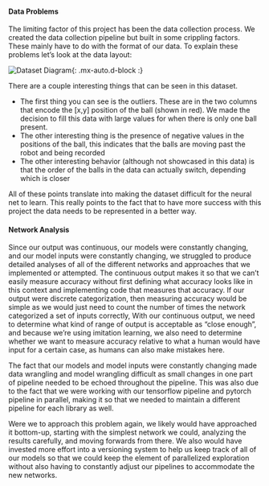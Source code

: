 #### Data Problems
The limiting factor of this project has been the data collection process. 
We created the data collection pipeline but built in some crippling factors. 
These mainly have to do with the format of our data. 
To explain these problems let’s look at the data layout:

![Dataset Diagram](/ml_comprobofinal/img/dataset_example.png){: .mx-auto.d-block :}

There are a couple interesting things that can be seen in this dataset. 
- The first thing you can see is the outliers. These are in the two columns that encode the [x,y] position of the ball (shown in red). We made the decision to fill this data with large values for when there is only one ball present.
- The other interesting thing is the presence of negative values in the positions of the ball, this indicates that the balls are moving past the robot and being recorded
- The other interesting behavior (although not showcased in this data) is that the order of the balls in the data can actually switch, depending which is closer 

All of these points translate into making the dataset difficult for the neural net to learn. 
This really points to the fact that to have more success with this project the data needs to be represented in a better way.

#### Network Analysis
Since our output was continuous, our models were constantly changing, and our model inputs were constantly changing, 
we struggled to produce detailed analyses of all of the different networks and approaches that we implemented or attempted. 
The continuous output makes it so that we can’t easily measure accuracy without first defining what accuracy looks like in this context and implementing code that measures that accuracy. 
If our output were discrete categorization, then measuring accuracy would be simple as we would just need to count the number of times the network categorized a set of inputs correctly, With our continuous output, we need to determine what kind of range of output is acceptable as “close enough”, and because we’re using imitation learning, we also need to determine whether we want to measure accuracy relative to what a human would have input for a certain case, as humans can also make mistakes here. 

The fact that our models and model inputs were constantly changing made data wrangling and model wrangling difficult as small changes in one part of 
pipeline needed to be echoed throughout the pipeline. This was also due to the fact that we were working with our tensorflow pipeline and pytorch pipeline in 
parallel, making it so that we needed to maintain a different pipeline for each library as well.

Were we to approach this problem again, we likely would have approached it bottom-up, starting with the simplest network we could, 
analyzing the results carefully, and moving forwards from there. We also would have invested more effort into a versioning system to help us keep 
track of all of our models so that we could keep the element of parallelized exploration without also having to constantly adjust our pipelines to accommodate the new networks.
